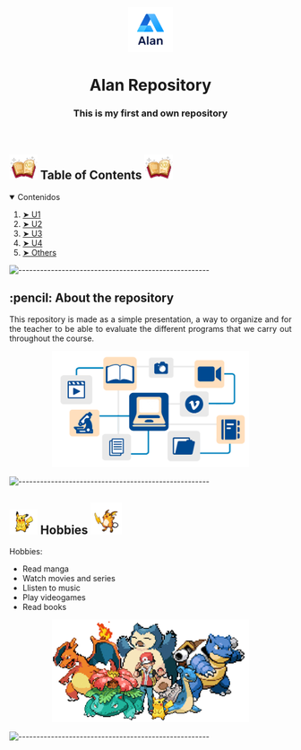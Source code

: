 <p align="center"> 
  <img src="images/alan-logo.png" alt="HAR Logo" width="80px" height="80px">
</p>
<h1 align="center"> Alan Repository </h1>
<h3 align="center"> This is my first and own repository </h3>  

</br>

<p align="center"> 
  <!--<img src="images/giphy3.gif" alt="Sample signal" width="70%" height="70%">-->
</p>

<!-- TABLE OF CONTENTS -->
<h2 id="table-of-contents"> <img src="images/giphy13.gif" width="10%" height="10%"> Table of Contents <img src="images/giphy13.gif" width="10%" height="10%"></h2>

<details open="open">
  <summary>Contenidos</summary>
  <ol>
    <li><a href="https://github.com/up210305/UP210305_CPP/tree/main/U1"> ➤ U1</a></li>
    <li><a href="https://github.com/up210305/UP210305_CPP/tree/main/U2"> ➤ U2</a></li>
    <li><a href="https://github.com/up210305/UP210305_CPP/tree/main/U3"> ➤ U3</a></li>
    <li><a href="https://github.com/up210305/UP210305_CPP/tree/main/U4"> ➤ U4</a></li>
    <li><a href="#roadmap"> ➤ Others</a></li>
    <!--<li>
      <a href="#preprocessing"> ➤ Preprocessing</a>
      <ul>
        <li><a href="#preprocessed-data">Pre-processed data</a></li>
        <li><a href="#statistical-feature">Statistical feature</a></li>
        <li><a href="#topological-feature">Topological feature</a></li>
      </ul>
    </li>-->
    <!--<li><a href="#experiments">Experiments</a></li>
    <li><a href="#results-and-discussion"> ➤ Results and Discussion</a></li>
    <li><a href="#references"> ➤ References</a></li>
    <li><a href="#contributors"> ➤ Contributors</a></li>-->
  </ol>
</details>

![-----------------------------------------------------](https://raw.githubusercontent.com/andreasbm/readme/master/assets/lines/rainbow.png)

<!-- ABOUT THE PROJECT -->
<h2 id="about-the-project"> :pencil: About the repository</h2>

<p align="justify"> 
  This repository is made as a simple presentation, a way to organize and for the teacher to be able to evaluate the different programs that we carry out throughout the course.
</p>

<p align="center">
  <img src="images/Repo.png" alt="Table1: 18 Activities" width="70%" height="70%">        
  <!--<figcaption>Caption goes here</figcaption>-->
</p>

![-----------------------------------------------------](https://raw.githubusercontent.com/andreasbm/readme/master/assets/lines/rainbow.png)

<!-- PREREQUISITES -->
<h2 id="prerequisites"> <img src="images/giphy8.gif" width="10%" height="10%"> Hobbies <img src="images/giphy16.gif" width="11%" height="10%"> </h2>
<!--
[![made-with-python](https://img.shields.io/badge/Made%20with-Python-1f425f.svg)](https://www.python.org/) <br>
[![Made withJupyter](https://img.shields.io/badge/Made%20with-Jupyter-orange?style=for-the-badge&logo=Jupyter)](https://jupyter.org/try) <br>
-->
<!--This project is written in Python programming language. <br>-->

Hobbies:
* Read manga
* Watch movies and series
* Llisten to music
* Play videogames
* Read books


<p align="center">
  <img src="images/giphy11.gif" alt="Table1: 18 Activities" width="70%" height="70%">        
  <!--<figcaption>Caption goes here</figcaption>-->
</p>


![-----------------------------------------------------](https://raw.githubusercontent.com/andreasbm/readme/master/assets/lines/rainbow.png)
